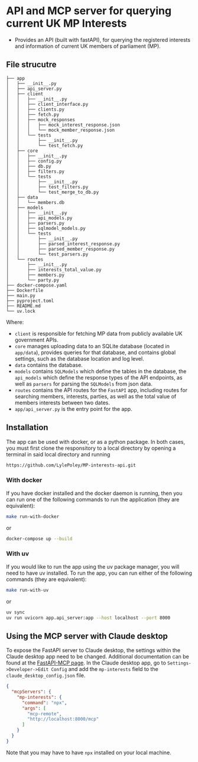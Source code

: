 # API and MCP server for querying current UK MP Interests

- Provides an API (built with fastAPI), for querying the registered interests and information of current UK members of parliament (MP).

## File strucutre
```text
├── app
│   ├── __init__.py
│   ├── api_server.py
│   ├── client
│   │   ├── __init__.py
│   │   ├── client_interface.py
│   │   ├── clients.py
│   │   ├── fetch.py
│   │   ├── mock_responses
│   │   │   ├── mock_interest_response.json
│   │   │   └── mock_member_response.json
│   │   └── tests
│   │       ├── __init__.py
│   │       └── test_fetch.py
│   ├── core
│   │   ├── __init__.py
│   │   ├── config.py
│   │   ├── db.py
│   │   ├── filters.py
│   │   └── tests
│   │       ├── __init__.py
│   │       ├── test_filters.py
│   │       └── test_merge_to_db.py
│   ├── data
│   │   └── members.db
│   ├── models
│   │   ├── __init__.py
│   │   ├── api_models.py
│   │   ├── parsers.py
│   │   ├── sqlmodel_models.py
│   │   └── tests
│   │       ├── __init__.py
│   │       ├── parsed_interest_response.py
│   │       ├── parsed_member_response.py
│   │       └── test_parsers.py
│   └── routes
│       ├── __init__.py
│       ├── interests_total_value.py
│       ├── members.py
│       └── party.py
├── docker-compose.yaml
├── Dockerfile
├── main.py
├── pyproject.toml
├── README.md
└── uv.lock
```

Where:
- `client` is responsible for fetching MP data from publicly available UK government APIs.
- `core` manages uploading data to an SQLite database (located in `app/data`), provides queries for that database, and contains global settings, such as the database location and log level.
- `data` contains the database.
- `models` contains `SQLModels` which define the tables in the database, the `api_models` which define the response types of the API endpoints, as well as `parsers` for parsing the `SQLModels` from json data.
- `routes` contains the API routes for the `FastAPI` app, including routes for searching members, interests, parties, as well as the total value of members interests between two dates.
- `app/api_server.py` is the entry point for the app.

## Installation

The app can be used with docker, or as a python package. In both cases, you must first clone the responsitory to a local directory by opening a terminal in said local directory and running
```bash
https://github.com/LylePoley/MP-interests-api.git
```

### With docker
If you have docker installed and the docker daemon is running, then you can run one of the following commands to run the application (they are equivalent):
```bash
make run-with-docker
```
or
```bash
docker-compose up --build
```

### With uv
If you would like to run the app using the uv package manager, you will need to have uv installed. To run the app, you can run either of the following commands (they are equivalent):
```bash
make run-with-uv
```

or
```bash
uv sync
uv run uvicorn app.api_server:app --host localhost --port 8000
```

## Using the MCP server with Claude desktop
To expose the FastAPI server to Claude desktop, the settings within the Claude desktop app need to be changed. Additional documentation can be found at the [FastAPI-MCP page](https://fastapi-mcp.tadata.com/getting-started/quickstart). In the Claude desktop app, go to `Settings->Developer->Edit Config` and add the `mp-interests` field to the `claude_desktop_config.json` file.
```json
{
  "mcpServers": {
    "mp-interests": {
      "command": "npx",
      "args": [
        "mcp-remote",
        "http://localhost:8000/mcp"
      ]
    }
  }
}
```
Note that you may have to have `npx` installed on your local machine.
